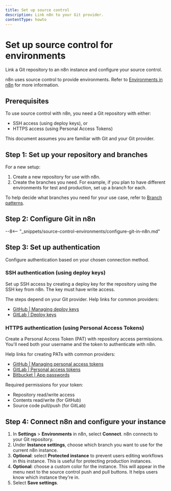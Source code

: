 ```yaml
---
title: Set up source control
description: Link n8n to your Git provider.
contentType: howto
---
```


# Set up source control for environments

Link a Git repository to an n8n instance and configure your source control.

n8n uses source control to provide environments. Refer to [Environments in n8n](/source-control-environments/understand/environments.md) for more information.

## Prerequisites

To use source control with n8n, you need a Git repository with either:

- SSH access (using deploy keys), or 
- HTTPS access (using Personal Access Tokens)

This document assumes you are familiar with Git and your Git provider.

## Step 1: Set up your repository and branches

For a new setup:

1. Create a new repository for use with n8n. 
1. Create the branches you need. For example, if you plan to have different environments for test and production, set up a branch for each.

To help decide what branches you need for your use case, refer to [Branch patterns](/source-control-environments/understand/patterns.md).

## Step 2: Configure Git in n8n

--8<-- "_snippets/source-control-environments/configure-git-in-n8n.md"

## Step 3: Set up authentication

Configure authentication based on your chosen connection method.

### SSH authentication (using deploy keys)

Set up SSH access by creating a deploy key for the repository using the SSH key from n8n. The key must have write access.

The steps depend on your Git provider. Help links for common providers:

* [GitHub | Managing deploy keys](https://docs.github.com/en/authentication/connecting-to-github-with-ssh/managing-deploy-keys)
* [GitLab | Deploy keys](https://docs.gitlab.com/ee/user/project/deploy_keys/)

### HTTPS authentication (using Personal Access Tokens)

Create a Personal Access Token (PAT) with repository access permissions. You'll need both your username and the token to authenticate with n8n.

Help links for creating PATs with common providers:

* [GitHub | Managing personal access tokens](https://docs.github.com/en/authentication/keeping-your-account-and-data-secure/managing-your-personal-access-tokens)
* [GitLab | Personal access tokens](https://docs.gitlab.com/ee/user/profile/personal_access_tokens.html)
* [Bitbucket | App passwords](https://support.atlassian.com/bitbucket-cloud/docs/app-passwords/)

Required permissions for your token:

- Repository read/write access
- Contents read/write (for GitHub)
- Source code pull/push (for GitLab)

## Step 4: Connect n8n and configure your instance

1. In **Settings** > **Environments** in n8n, select **Connect**. n8n connects to your Git repository.
1. Under **Instance settings**, choose which branch you want to use for the current n8n instance.
1. **Optional**: select **Protected instance** to prevent users editing workflows in this instance. This is useful for protecting production instances.
1. **Optional**: choose a custom color for the instance. This will appear in the menu next to the source control push and pull buttons. It helps users know which instance they're in.
1. Select **Save settings**.

